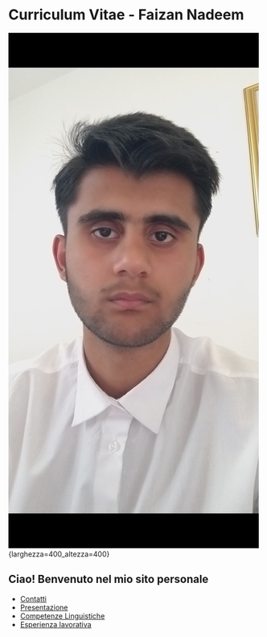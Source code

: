 # Curriculum Vitae - Faizan Nadeem

![Faizan's Photo](https://github.com/faizan-nd/faizan-nd.github.io/blob/main/foto_CV.jpg){larghezza=400_altezza=400}

## Ciao! Benvenuto nel mio sito personale
* [Contatti](README2.md)
* [Presentazione](README3.md)
* [Competenze Linguistiche](README4.md)
* [Esperienza lavorativa](README5.md)
